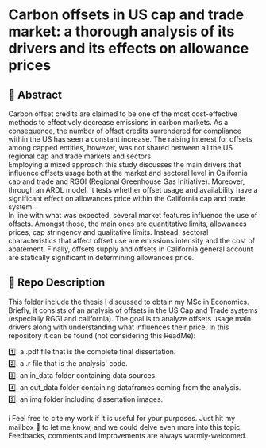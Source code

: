 # Carbon offsets in US cap and trade market: a thorough analysis of its drivers and its effects on allowance prices

## 📝 Abstract
Carbon offset credits are claimed to be one of the most cost-effective methods to effectively decrease emissions in carbon markets. As a consequence, the number of offset credits surrendered for compliance within the US has seen a constant increase. The raising interest for offsets among capped entities, however, was not shared between all the US regional cap and trade markets and sectors.  
Employing a mixed approach this study discusses the main drivers that influence offsets usage both at the market and sectoral level in California cap and trade and RGGI (Regional Greenhouse Gas Initiative). Moreover, through an ARDL model, it tests whether offset usage and availability have a significant effect on allowances price within the California cap and trade system.  
In line with what was expected, several market features influence the use of offsets. Amongst those, the main ones are quantitative limits, allowances prices, cap stringency and qualitative limits. Instead, sectoral characteristics that affect offset use are emissions intensity and the cost of abatement. Finally, offsets supply and offsets in California general account are statically significant in determining allowances price.  

## 📁 Repo Description
This folder include the thesis I discussed to obtain my MSc in Economics.  
Briefly, it consists of an analysis of offsets in the US Cap and Trade systems (especially RGGI and california). The goal is to analyze offsets usage main drivers along with understanding what influences their price. 
In this repository it can be found (not considering this ReadMe):  

1️⃣. a .pdf file that is the complete final dissertation.    
2️⃣. a .r file that is the analysis' code.  
3️⃣. an in_data folder containing data sources.  
4️⃣. an out_data folder containing dataframes coming from the analysis.  
5️⃣. an img folder including dissertation images.  

ℹ️ Feel free to cite my work if it is useful for your purposes. Just hit my mailbox 📩 to let me know, and we could delve even more into this topic. Feedbacks, comments and improvements are always warmly-welcomed.



